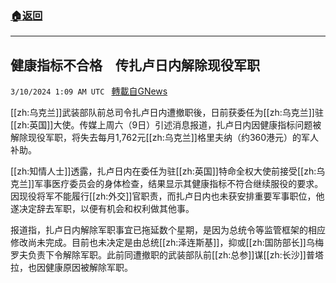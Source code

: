 ###  [:house:返回](README.md)
---


## 健康指标不合格　传扎卢日内解除现役军职
`3/10/2024 1:09 AM UTC ` [轉載自GNews](https://gnews.org/articles/2380799)

[[zh:乌克兰]]武装部队前总司令扎卢日内遭撤职後，日前获委任为[[zh:乌克兰]]驻[[zh:英国]]大使。传媒上周六（9日）引述消息报道，扎卢日内因健康指标问题被解除现役军职，将失去每月1,762元[[zh:乌克兰]]格里夫纳（约360港元）的军人补助。

[[zh:知情人士]]透露，扎卢日内在委任为驻[[zh:英国]]特命全权大使前接受[[zh:乌克兰]]军事医疗委员会的身体检查，结果显示其健康指标不符合继续服役的要求。因现役将军不能履行[[zh:外交]]官职责，而扎卢日内也未获安排重要军事职位，他遂决定辞去军职，以便有机会和权利做其他事。

报道指，扎卢日内解除军职事宜已拖延数个星期，是因为总统令等监管框架的相应修改尚未完成。目前也未决定是由总统[[zh:泽连斯基]]，抑或[[zh:国防部长]]乌梅罗夫负责下令解除军职。此前同遭撤职的武装部队前[[zh:总参]]谋[[zh:长沙]]普塔拉，也因健康原因被解除军职。
